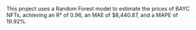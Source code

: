This project uses a Random Forest model to estimate the prices of BAYC NFTs, achieving an R² of 0.96, an MAE of $8,440.87, and a MAPE of 19.92%.
